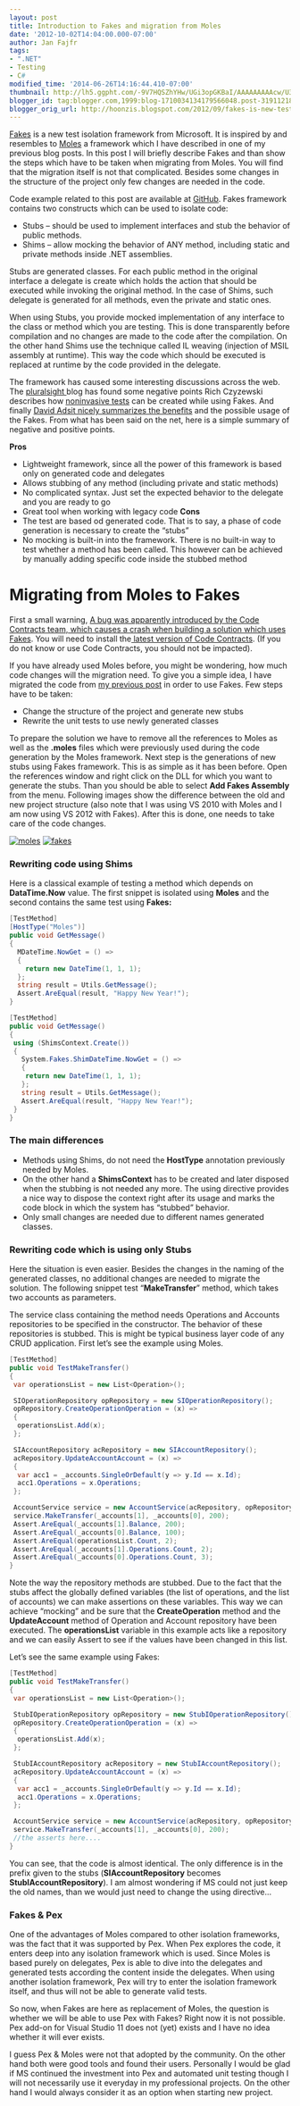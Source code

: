 ```yaml
---
layout: post
title: Introduction to Fakes and migration from Moles
date: '2012-10-02T14:04:00.000-07:00'
author: Jan Fajfr
tags:
- ".NET"
- Testing
- C#
modified_time: '2014-06-26T14:16:44.410-07:00'
thumbnail: http://lh5.ggpht.com/-9V7HQSZhYHw/UGi3opGKBaI/AAAAAAAAAcw/U3SZYHnvWVM/s72-c/image_thumb%25255B1%25255D.png?imgmax=800
blogger_id: tag:blogger.com,1999:blog-1710034134179566048.post-319112185055504358
blogger_orig_url: http://hoonzis.blogspot.com/2012/09/fakes-is-new-test-isolation-framework.html
---
```


[Fakes](http://msdn.microsoft.com/en-us/library/hh549175(v=vs.110)) is a new test isolation framework from Microsoft. It is inspired by and resembles to [Moles](http://research.microsoft.com/en-us/projects/moles/) a framework which I have described in one of my previous blog posts.
In this post I will briefly describe Fakes and than show the steps which have to be taken when migrating from Moles. You will find that the migration itself is not that complicated. Besides some changes in the structure of the project only few changes are needed in the code.

Code example related to this post are available at [GitHub](https://github.com/hoonzis/PexMolesAndFakes). Fakes framework contains two constructs which can be used to isolate code:

* Stubs – should be used to implement interfaces and stub the behavior of public methods.
* Shims – allow mocking the behavior of ANY method, including static and private methods inside .NET assemblies.

Stubs are generated classes. For each public method in the original interface a delegate is create which holds the action that should be executed while invoking the original method. In the case of Shims, such delegate is generated for all methods, even the private and static ones.

When using Stubs, you provide mocked implementation of any interface to the class or method which you are testing. This is done transparently before compilation and no changes are made to the code after the compilation. On the other hand Shims use the technique called IL weaving (injection of MSIL assembly at runtime). This way the code which should be executed is replaced at runtime by the code provided in the delegate.

The framework has caused some interesting discussions across the web. The [pluralsight ](http://blog.pluralsight.com/2012/04/23/vs11-fakes-framework/) blog has found some negative points Rich Czyzewski describes how [noninvasive tests](http://www.richonsoftware.com/post/2012/05/02/Noninvasive-Unit-Testing-in-ASPNET-MVC-A-Microsoft-Fakes-Deep-Dive.aspx") can be created while using Fakes. And finally <a href="http://codeobsession.blogspot.fr/2012/05/microsoft-fakes.html%20Fake">David Adsit nicely summarizes the benefits</a> and the possible usage of the Fakes. From what has been said on the net, here is a simple summary of negative and positive points.

**Pros**
* Lightweight framework, since all the power of this framework is based only on generated code and delegates
* Allows stubbing of any method (including private and static methods)
* No complicated syntax. Just set the expected behavior to the delegate and you are ready to go
* Great tool when working with legacy code
**Cons**
* The test are based od generated code. That is to say, a phase of code generation is necessary to create the “stubs”
* No mocking is built-in into the framework. There is no built-in way to test whether a method has been called. This however can be achieved by manually adding specific code inside the stubbed method

Migrating from Moles to Fakes
=============================
First a small warning, <a href="http://connect.microsoft.com/VisualStudio/feedback/details/751873/building-unit-test-project-with-fakes-fails-with-error-exit-code-9009">A bug was apparently introduced by the Code Contracts team, which causes a crash when building a solution which uses Fakes</a>. You will need to install the<a href="http://msdn.microsoft.com/en-us/devlabs/dd491992.aspx"> latest version of Code Contracts</a>. (If you do not know or use Code Contracts, you should not be impacted).

If you have already used Moles before, you might be wondering, how much code changes will the migration need. To give you a simple idea, I have migrated the code from [my previous post](http://www.hoonzis.com/pex-moles-testing-business-layer") in order to use Fakes. Few steps have to be taken:

* Change the structure of the project and generate new stubs
* Rewrite the unit tests to use newly generated classes

To prepare the solution we have to remove all the references to Moles as well as the **.moles** files which were previously used during the code generation by the Moles framework. Next step is the generations of new stubs using Fakes framework. This is as simple as it has been before. Open the references window and right click on the DLL for which you want to generate the stubs. Than you should be able to select **Add Fakes Assembly** from the menu.
Following images show the difference between the old and new project structure (also note that I was using VS 2010 with Moles and I am now using VS 2012 with Fakes). After this is done, one needs to take care of the code changes.

[![moles](http://lh5.ggpht.com/-9V7HQSZhYHw/UGi3opGKBaI/AAAAAAAAAcw/U3SZYHnvWVM/image_thumb%25255B1%25255D.png?imgmax=800)](http://lh4.ggpht.com/-oc7YGzDMH0k/UF9-wzQZ-ZI/AAAAAAAAAcY/4hPypdEZcXY/image_thumb%25255B1%25255D.png?imgmax=800)
[![fakes](http://lh4.ggpht.com/-oc7YGzDMH0k/UF9-wzQZ-ZI/AAAAAAAAAcY/4hPypdEZcXY/image_thumb%25255B1%25255D.png?imgmax=800)](http://lh5.ggpht.com/-taClN6maVXc/UF9-wGsJH-I/AAAAAAAAAcQ/kYIq69RkRfU/s1600-h/image%25255B5%25255D.png)

### Rewriting code using Shims

Here is a classical example of testing a method which depends on **DataTime.Now** value. The first snippet is isolated using **Moles** and the second contains the same test using **Fakes:**

```cs
[TestMethod]
[HostType("Moles")]
public void GetMessage()
{
  MDateTime.NowGet = () =>
  {
    return new DateTime(1, 1, 1);
  };
  string result = Utils.GetMessage();
  Assert.AreEqual(result, "Happy New Year!");
}
```


```cs
[TestMethod]
public void GetMessage()
{
 using (ShimsContext.Create())
 {
   System.Fakes.ShimDateTime.NowGet = () =>
   {
    return new DateTime(1, 1, 1);
   };
   string result = Utils.GetMessage();
   Assert.AreEqual(result, "Happy New Year!");
 }
}
```

### The main differences

* Methods using Shims, do not need the **HostType** annotation previously needed by Moles.
* On the other hand a **ShimsContext** has to be created and later disposed when the stubbing is not needed any more. The using directive provides a nice way to dispose the context right after its usage and marks the code block in which the system has “stubbed” behavior.
* Only small changes are needed due to different names generated classes.



### Rewriting code which is using only Stubs
Here the situation is even easier. Besides the changes in the naming of
the generated classes, no additional changes are needed to migrate the
solution. The following snippet test “**MakeTransfer**” method, which
takes two accounts as parameters.

The service class containing the method needs Operations and Accounts
repositories to be specified in the constructor. The behavior of these
repositories is stubbed. This is might be typical business layer code of
any CRUD application. First let’s see the example using Moles.

```cs
[TestMethod]
public void TestMakeTransfer()
{
 var operationsList = new List<Operation>();

 SIOperationRepository opRepository = new SIOperationRepository();
 opRepository.CreateOperationOperation = (x) =>
 {
  operationsList.Add(x);
 };

 SIAccountRepository acRepository = new SIAccountRepository();
 acRepository.UpdateAccountAccount = (x) =>
 {
  var acc1 = _accounts.SingleOrDefault(y => y.Id == x.Id);
  acc1.Operations = x.Operations;
 };

 AccountService service = new AccountService(acRepository, opRepository);
 service.MakeTransfer(_accounts[1], _accounts[0], 200);
 Assert.AreEqual(_accounts[1].Balance, 200);
 Assert.AreEqual(_accounts[0].Balance, 100);
 Assert.AreEqual(operationsList.Count, 2);
 Assert.AreEqual(_accounts[1].Operations.Count, 2);
 Assert.AreEqual(_accounts[0].Operations.Count, 3);
}
```


Note the way the repository methods are stubbed. Due to the fact that
the stubs affect the globally defined variables (the list of operations,
and the list of accounts) we can make assertions on these variables.
This way we can achieve “mocking” and be sure that the
**CreateOperation** method and the **UpdateAccount** method of Operation
and Account repository have been executed. The **operationsList**
variable in this example acts like a repository and we can easily Assert
to see if the values have been changed in this list.

Let’s see the same example using Fakes:

```cs
[TestMethod]
public void TestMakeTransfer()
{
 var operationsList = new List<Operation>();

 StubIOperationRepository opRepository = new StubIOperationRepository();
 opRepository.CreateOperationOperation = (x) =>
 {
  operationsList.Add(x);
 };

 StubIAccountRepository acRepository = new StubIAccountRepository();
 acRepository.UpdateAccountAccount = (x) =>
 {
  var acc1 = _accounts.SingleOrDefault(y => y.Id == x.Id);
  acc1.Operations = x.Operations;
 };

 AccountService service = new AccountService(acRepository, opRepository);
 service.MakeTransfer(_accounts[1], _accounts[0], 200);
 //the asserts here....
}
```


You can see, that the code is almost identical. The only difference is
in the prefix given to the stubs (**SIAccountRepository** becomes
**StubIAccountRepository**). I am almost wondering if MS could not just
keep the old names, than we would just need to change the using
directive…


### Fakes & Pex
One of the advantages of Moles compared to other isolation frameworks,
was the fact that it was supported by Pex. When Pex explores the code,
it enters deep into any isolation framework which is used. Since Moles
is based purely on delegates, Pex is able to dive into the delegates and
generated tests according the content inside the delegates. When using
another isolation framework, Pex will try to enter the isolation
framework itself, and thus will not be able to generate valid tests.

So now, when Fakes are here as replacement of Moles, the question is
whether we will be able to use Pex with Fakes? Right now it is not
possible. Pex add-on for Visual Studio 11 does not (yet) exists and I
have no idea whether it will ever exists.

I guess Pex & Moles were not that adopted by the community. On the other
hand both were good tools and found their users. Personally I would be
glad if MS continued the investment into Pex and automated unit testing
though I will not necessarily use it everyday in my professional
projects. On the other hand I would always consider it as an option when
starting new project.
